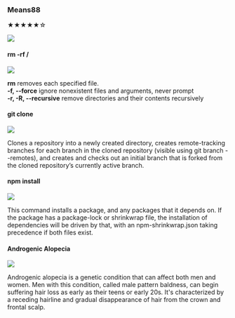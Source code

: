 ### Means88 
★★★★★☆

![](https://img.shields.io/badge/RANK-17-purple)

#### rm -rf / 
![](https://img.shields.io/badge/-UNION%20BURST+-orange)

**rm** removes each specified file.  
**-f, --force**  ignore nonexistent files and arguments, never prompt  
**-r, -R, --recursive**  remove directories and their contents recursively  

#### git clone
![](https://img.shields.io/badge/-SKILL-yellow)

Clones a repository into a newly created directory, creates remote-tracking branches for each branch in the cloned repository (visible using git branch --remotes), and creates and checks out an initial branch that is forked from the cloned repository’s currently active branch.

#### npm install
![](https://img.shields.io/badge/-SKILL-yellow)

This command installs a package, and any packages that it depends on. If the package has a package-lock or shrinkwrap file, the installation of dependencies will be driven by that, with an npm-shrinkwrap.json taking precedence if both files exist. 

#### Androgenic Alopecia
![](https://img.shields.io/badge/-EX%20SKILL+-blue)

Androgenic alopecia is a genetic condition that can affect both men and women. Men with this condition, called male pattern baldness, can begin suffering hair loss as early as their teens or early 20s. It's characterized by a receding hairline and gradual disappearance of hair from the crown and frontal scalp.
